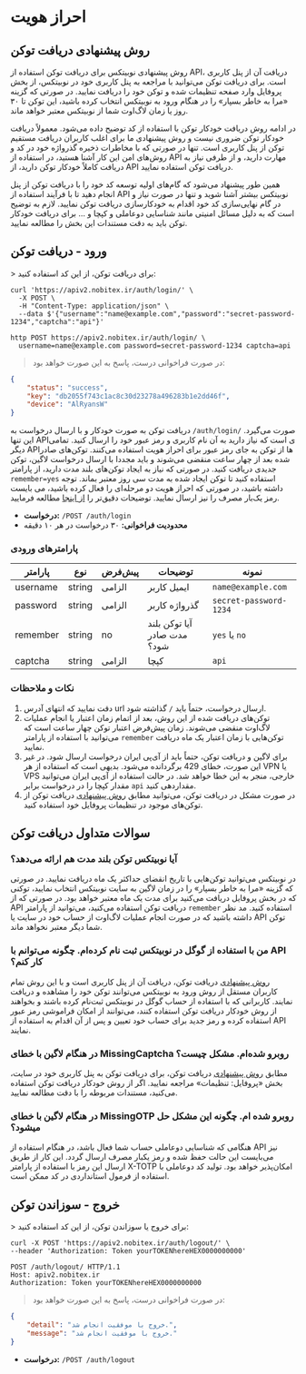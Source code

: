 <h1 id="auth">احراز هویت</h1>

<h2 id="auth-intro">روش پیشنهادی دریافت توکن</h2>

روش پیشنهادی نوبیتکس برای دریافت توکن استفاده از API، دریافت آن از پنل کاربری است. برای دریافت توکن می‌توانید با مراجعه به پنل کاربری خود در نوبیتکس، از بخش پروفایل وارد صفحه تنظیمات شده و توکن خود را دریافت نمایید. در صورتی که گزینه «مرا به خاطر بسپار» را در هنگام ورود به نوبیتکس انتخاب کرده باشید، این توکن تا ۳۰ روز یا زمان لاگ‌اوت شما از نوبیتکس معتبر خواهد ماند.

در ادامه روش دریافت خودکار توکن با استفاده از کد توضیح داده می‌شود. معمولاً دریافت خودکار توکن ضروری نیست و روش پیشنهادی ما برای اغلب کاربران دریافت مستقیم توکن از پنل کاربری است. تنها در صورتی که با مخاطرات ذخیره گذرواژه خود در کد و روش‌های امن این کار آشنا هستید، در استفاده از API مهارت دارید، و از طرفی نیاز به دریافت کاملاً خودکار توکن دارید، از API دریافت توکن استفاده نمایید.

همین طور پیشنهاد می‌شود که گام‌های اولیه توسعه کد خود را با دریافت توکن از پنل انجام دهید تا با فرآیند استفاده از API نوبیتکس بیشتر آشنا شوید و تنها در صورت نیاز و در گام نهایی‌سازی کد خود اقدام به خودکارسازی دریافت توکن نمایید. لازم به توضیح است که به دلیل مسائل امنیتی مانند شناسایی دوعاملی و کپچا و ... برای دریافت خودکار توکن باید به دقت مستندات این بخش را مطالعه نمایید.

<h2 id="login">ورود - دریافت توکن</h2>
> برای دریافت توکن، از این کد استفاده کنید:

```shell
curl 'https://apiv2.nobitex.ir/auth/login/' \
  -X POST \
  -H "Content-Type: application/json" \
  --data $'{"username":"name@example.com","password":"secret-password-1234","captcha":"api"}'
```

```plaintext
http POST https://apiv2.nobitex.ir/auth/login/ \
  username=name@example.com password=secret-password-1234 captcha=api
```

> در صورت فراخوانی درست، پاسخ به این صورت خواهد بود:

```json
{
    "status": "success",
    "key": "db2055f743c1ac8c30d23278a496283b1e2dd46f",
    "device": "AlRyansW"
}
```

دریافت توکن به صورت خودکار و با ارسال درخواست به `/auth/login/` صورت می‌گیرد. این تنها APIی است که نیاز دارید
به آن نام کاربری و رمز عبور خود را ارسال کنید. تمامی دیگر APIها از توکن به جای رمز عبور برای احراز هویت استفاده می‌کنند.
توکن‌های صادر شده بعد از چهار ساعت منقضی می‌شوند و باید مجددا با ارسال درخواست لاگین، توکن جدیدی دریافت کنید.
در صورتی که نیاز به ایجاد توکن‌های بلند مدت دارید، از پارامتر `remember=yes` استفاده کنید تا توکن ایجاد شده به مدت سی
روز معتبر بماند.
توجه داشته باشید، در صورتی که احراز هویت دو مرحله‌ای را فعال کرده باشید، می بایست رمز یک‌بار مصرف را نیز ارسال نمایید. توضیحات دقیق‌تر را <a href="#dbf936619c">از اینجا</a> مطالعه فرمایید.


* **درخواست:** `/POST /auth/login `
* **محدودیت فراخوانی:** ۳۰ درخواست در هر ۱۰ دقیقه


### پارامترهای ورودی

پارامتر | نوع | پیش‌فرض | توضیحات | نمونه
------- | ---- | --------- | --------- | -----
username | string | الزامی | ایمیل کاربر | `name@example.com`
password | string | الزامی | گذرواژه کاربر | `secret-password-1234`
remember | string | no | آیا توکن بلند مدت صادر شود؟ | `yes` یا `no`
captcha | string | الزامی | کپچا | `api`

### نکات و ملاحظات

1. دقت نمایید که انتهای آدرس url ارسال درخواست، حتماً باید `/` گذاشته شود.
2. توکن‌های دریافت شده از این روش، بعد از اتمام زمان اعتبار یا انجام عملیات لاگ‌اوت منقضی می‌شوند. زمان پیش‌فرض اعتبار توکن چهار ساعت است که می‌توانید با استفاده از پارامتر `remember` توکن‌هایی با زمان اعتبار یک ماه دریافت نمایید.
3. برای لاگین و دریافت توکن، حتماً باید از آی‌پی ایران درخواست ارسال شود. در غیر این صورت، خطای 429 برگردانده می‌شود. بدیهی است که استفاده از هر VPN یا VPS خارجی، منجر به این خطا خواهد شد. در حالت استفاده از آی‌پی ایران می‌توانید مقدار کپچا را در درخواست برابر `api` مقداردهی کنید.
4. در صورت مشکل در دریافت توکن، می‌توانید مطابق [روش پیشنهادی](#auth-intro) دریافت توکن از توکن‌‌های موجود در تنظیمات پروفایل خود استفاده کنید.


<h2 id="login-faq">سوالات متداول دریافت توکن</h2>

### آیا نوبیتکس توکن بلند مدت هم ارائه می‌دهد؟
در نوبیتکس می‌توانید توکن‌هایی با تاریخ انقضای حداکثر یک ماه دریافت نمایید. در صورتی که گزینه «مرا به خاطر بسپار» را در زمان لاگین به سایت نوبیتکس انتخاب نمایید، توکنی که در بخش پروفایل دریافت می‌کنید برای مدت یک ماه معتبر خواهد بود. در صورتی که از API دریافت توکن استفاده می‌کنید، می‌توانید از پارامتر `remember` استفاده کنید. مد نظر داشته باشید که در صورت انجام عملیات لاگ‌اوت از حساب خود در سایت یا API توکن شما دیگر معتبر نخواهد ماند.

### من با استفاده از گوگل در نوبیتکس ثبت نام کرده‌ام. چگونه می‌توانم با API کار کنم؟
[روش پیشنهادی](#auth-intro) دریافت توکن، دریافت آن از پنل کاربری است و با این روش تمام کاربران مستقل از روش ورود به نوبیتکس می‌توانند توکن خود را مشاهده و دریافت نمایند. کاربرانی که با استفاده از حساب گوگل در نوبیتکس ثبت‌نام کرده باشند و بخواهند از روش خودکار دریافت توکن استفاده کنند، می‌توانند از امکان فراموشی رمز عبور استفاده کرده و رمز جدید برای حساب خود تعیین و پس از آن اقدام به استفاده از API نمایند.

### در هنگام لاگین با خطای MissingCaptcha روبرو شده‌ام. مشکل چیست؟
مطابق [روش پیشنهادی](#auth-intro) دریافت توکن، برای دریافت توکن به پنل کاربری خود در سایت، بخش «پروفایل: تنظیمات» مراجعه نمایید. اگر از روش خودکار دریافت توکن استفاده می‌کنید، مستندات مربوطه را با دقت مطالعه نمایید.

### در هنگام لاگین با خطای MissingOTP روبرو شده ام. چگونه این مشکل حل میشود؟
هنگامی که شناسایی دوعاملی حساب شما فعال باشد، در هنگام استفاده از API نیز می‌بایست این حالت حفظ شده و رمز یکبار مصرف ارسال گردد. این کار از طریق ارسال این رمز با استفاده از پارامتر X-TOTP امکان‌پذیر خواهد بود. تولید کد دوعاملی با استفاده از فرمول استانداردی در کد ممکن است.


<h2 id="logout">خروج - سوزاندن توکن</h2>
> برای خروج یا سوزاندن توکن، از این کد استفاده کنید:

```shell
curl -X POST 'https://apiv2.nobitex.ir/auth/logout/' \
--header 'Authorization: Token yourTOKENhereHEX0000000000'
```

```plaintext
POST /auth/logout/ HTTP/1.1
Host: apiv2.nobitex.ir
Authorization: Token yourTOKENhereHEX0000000000
```

> در صورت فراخوانی درست، پاسخ به این صورت خواهد بود:

```json
{
    "detail": "خروج با موفقیت انجام شد.",
    "message": "خروج با موفقیت انجام شد."
}
```

- **درخواست:** `/POST /auth/logout `
